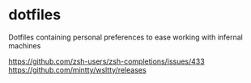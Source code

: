 # dotfiles
Dotfiles containing personal preferences to ease working with infernal machines

https://github.com/zsh-users/zsh-completions/issues/433
https://github.com/mintty/wsltty/releases
